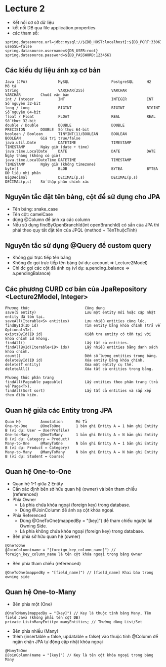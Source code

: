 # Lecture 2
- Kết nối cơ sở dữ liệu
- kết nối DB qua file application.properties
- các tham số:
```
spring.datasource.url=jdbc:mysql://${DB_HOST:localhost}:${DB_PORT:3306}/${DB_NAME:my_db}?useSSL=false
spring.datasource.username=${DB_USER:root}
spring.datasource.password=${DB_PASSWORD:123456}
```

## Các kiểu dự liệu ánh xạ cơ bản
```
Java (JPA)	            MySQL	                PostgreSQL	    H2	            Mô tả
String	                VARCHAR(255)	        VARCHAR	        VARCHAR 	    Chuỗi văn bản
int / Integer	        INT	                    INTEGER	        INT	            Số nguyên 32-bit
long / Long	            BIGINT                  BIGINT          BIGINT          Số nguyên 64-bit
float / Float	        FLOAT                   REAL            REAL            Số thực 32-bit
double / Double	        DOUBLE                  DOUBLE          PRECISION	    DOUBLE	Số thực 64-bit
boolean / Boolean	    TINYINT(1)/BOOLEAN      BOOLEAN	        BOOLEAN	        Giá trị true/false
java.util.Date	        DATETIME	            TIMESTAMP	    TIMESTAMP	    Ngày giờ (date + time)
java.time.LocalDate	    DATE	                DATE	        DATE	        Ngày tháng (không có giờ)
java.time.LocalDateTime	DATETIME	            TIMESTAMP	    TIMESTAMP	    Ngày giờ (không timezone)
byte[]	                BLOB	                BYTEA	        BYTEA	        Dữ liệu nhị phân
BigDecimal	            DECIMAL(p,s)	        DECIMAL(p,s)	DECIMAL(p,s)	Số thập phân chính xác
```

## Nguyên tắc đặt tên bảng, cột để sử dụng cho JPA
- Tên bảng: snake_case
- Tên cột: camelCase
- dùng @Column để ánh xạ các column
- Nếu sử dụng findByOpenBranchId(int openBranchId) có sẳn của JPA thì phải theo quy tắt đặt tên của JPQL (method + TênThuộcTính)

## Nguyên tắc sử dụng @Query để custom query
- Không gọi trực tiếp tên bảng
- Không đc gọi trực tiếp tên bảng (ví dụ: account => Lecture2Model)
- Chỉ đc gọi các cột đã ánh xạ (ví dụ: a.pending_balance =>  a.pendingBalance)

## Các phương CURD cơ bản của JpaRepository <Lecture2Model, Integer>
```
Phương thức	                        Công dụng
save(S entity)	                    Lưu một entity mới hoặc cập nhật entity đã tồn tại.
saveAll(Iterable<S> entities)	    Lưu nhiều entities cùng lúc.
findById(ID id)	                    Tìm entity bằng khóa chính (trả về Optional<T>).
existsById(ID id)	                Kiểm tra entity có tồn tại với khóa chính id không.
findAll()	                        Lấy tất cả entities.
findAllById(Iterable<ID> ids)	    Lấy nhiều entities bằng danh sách khóa chính.
count()	                            Đếm số lượng entities trong bảng.
deleteById(ID id)	                Xóa entity bằng khóa chính.
delete(T entity)	                Xóa một entity cụ thể.
deleteAll()	                        Xóa tất cả entities trong bảng.

Phương thức phân trang
findAll(Pageable pageable)	        Lấy entities theo phân trang (trả về Page<T>).
findAll(Sort sort)	                Lấy tất cả entities và sắp xếp theo điều kiện.
```

## Quan hệ giữa các Entity trong JPA
```
Quan Hệ	        Annotation	    Mô Tả
One-to-One	    @OneToOne	    1 bản ghi Entity A ↔ 1 bản ghi Entity B (ví dụ: User ↔ UserProfile)
One-to-Many	    @OneToMany	    1 bản ghi Entity A ↔ N bản ghi Entity B (ví dụ: Category ↔ Product)
Many-to-One	    @ManyToOne	    N bản ghi Entity A ↔ 1 bản ghi Entity B (ví dụ: Product ↔ Category)
Many-to-Many	@ManyToMany	    N bản ghi Entity A ↔ N bản ghi Entity B (ví dụ: Student ↔ Course)
```

## Quan hệ One-to-One
- Quan hệ 1-1 giữa 2 Entity
- Cần xác định bên sở hữu quan hệ (owner) và bên tham chiếu (referenced)
- Phía Owner 
    + Là phía chứa khóa ngoại (foreign key) trong database.
    + Dùng @JoinColumn để ánh xạ cột khóa ngoại.
- Phía Referenced
    + Dùng @OneToOne(mappedBy = "[key]") để  tham chiếu ngược lại Owning Side.
    + Là phía không chứa khóa ngoại (foreign key) trong database.
- Bên phía sở hữu quan hệ (owner)
```
@OneToOne
@JoinColumn(name = "[foreign_key_column_name]") // foreign_key_column_name là tên cột khóa ngoại trong bảng Owner
```
- Bên phía tham chiếu (referenced)
```
@OneToOne(mappedBy = "[field_name]") // [field_name] Khai báo trong owning side
```

## Quan hệ One-to-Many
- Bên phía một (One)
```
@OneToMany(mappedBy = "[key]") // Key là thuộc tính bảng Many, Tên field Java (không phải tên cột DB)
private List<ManyEntity> manyEntities; // Thường dùng List/Set
```
- Bên phía nhiều (Many)
- thêm (insertable = false, updatable = false) vào thuộc tính @Column để ngăn chặn JPA tự động cập nhật khóa ngoại
```
@ManyToOne
@JoinColumn(name = "[key]") // Key là tên cột khóa ngoại trong bảng Many
```